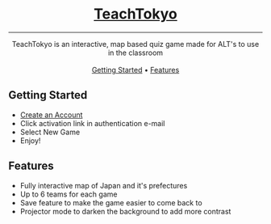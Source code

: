 <h1 align=center><a href="https://www.teachtokyo.com/">TeachTokyo</a></h1>
<hr>
<p dir=auto align=center >
  TeachTokyo is an interactive, map based quiz game made for ALT's to use in the classroom
  <br>
  <br>
  <a href="#getting-started">Getting Started</a>
  •
  <a href="#features">Features</a>
</p>



<div class="markdown-heading">
  <h2 id="getting-started">Getting Started</h2>
</div>
<ul>
  <li><a href="https://www.teachtokyo.com/en/users/sign_up">Create an Account</a></li>
  <li>Click activation link in authentication e-mail</li>
  <li>Select New Game</li>
  <li>Enjoy!</li>
</ul>

<div class="markdown-heading" id="features">
  <h2>Features</h2>
  <ul>
    <li>Fully interactive map of Japan and it's prefectures</li>
    <li>Up to 6 teams for each game</li>
    <li>Save feature to make the game easier to come back to</li>
    <li>Projector mode to darken the background to add more contrast</li>
  </ul>
</div>
